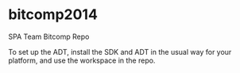 bitcomp2014
===========

SPA Team Bitcomp Repo

To set up the ADT, install the SDK and ADT in the usual way for your platform, and use the workspace in the repo.
